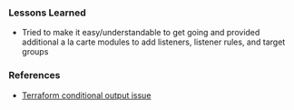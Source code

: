 ### Lessons Learned

* Tried to make it easy/understandable to get going and provided additional a la carte modules to add listeners, listener rules, and target groups

### References

* [Terraform conditional output issue](https://github.com/hashicorp/terraform/issues/12453)
